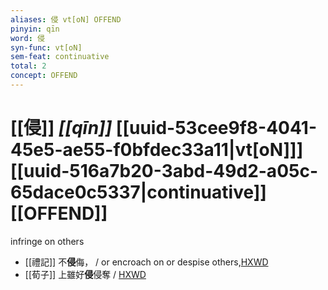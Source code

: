 ```yaml
---
aliases: 侵 vt[oN] OFFEND
pinyin: qīn
word: 侵
syn-func: vt[oN]
sem-feat: continuative
total: 2
concept: OFFEND 
---
```

# [[侵]] *[[qīn]]*  [[uuid-53cee9f8-4041-45e5-ae55-f0bfdec33a11|vt[oN]]] [[uuid-516a7b20-3abd-49d2-a05c-65dace0c5337|continuative]] [[OFFEND]]
infringe on others
 - [[禮記]] 不**侵**侮， / or encroach on or despise others,[HXWD](https://hxwd.org/textview.html?location=KR1d0052_tls_001-5a.12)
 - [[荀子]] 上雖好**侵**侵奪 / [HXWD](https://hxwd.org/textview.html?location=KR3a0002_tls_010-2a.26)